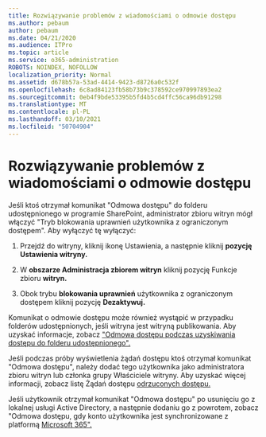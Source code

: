 ```yaml
---
title: Rozwiązywanie problemów z wiadomościami o odmowie dostępu
ms.author: pebaum
author: pebaum
ms.date: 04/21/2020
ms.audience: ITPro
ms.topic: article
ms.service: o365-administration
ROBOTS: NOINDEX, NOFOLLOW
localization_priority: Normal
ms.assetid: d678b57a-53ad-4414-9423-d8726a0c532f
ms.openlocfilehash: 6c8ad84123fb58b73b9c378592ce970997893ea2
ms.sourcegitcommit: 0eb4f9bde53395b5fd4b5cd4ffc56ca96db91298
ms.translationtype: MT
ms.contentlocale: pl-PL
ms.lasthandoff: 03/10/2021
ms.locfileid: "50704904"
---
```

# <a name="troubleshoot-access-denied-messages"></a>Rozwiązywanie problemów z wiadomościami o odmowie dostępu

Jeśli ktoś otrzymał komunikat "Odmowa dostępu" do folderu udostępnionego w programie SharePoint, administrator zbioru witryn mógł włączyć "Tryb blokowania uprawnień użytkownika z ograniczonym dostępem". Aby wyłączyć tę wyłączyć: 
  
1. Przejdź do witryny, kliknij ikonę Ustawienia, a następnie kliknij **pozycję Ustawienia witryny.**
    
2. W **obszarze Administracja zbiorem witryn** kliknij pozycję Funkcje zbioru **witryn.**
    
3. Obok trybu **blokowania uprawnień** użytkownika z ograniczonym dostępem kliknij pozycję **Dezaktywuj.**
    
Komunikat o odmowie dostępu może również wystąpić w przypadku folderów udostępnionych, jeśli witryna jest witryną publikowania. Aby uzyskać informacje, zobacz ["Odmowa dostępu podczas uzyskiwania dostępu do folderu udostępnionego".](https://answers.microsoft.com/windows/forum/windows_7-files/access-denied-to-share-folder/79fae49d-cddf-4845-8ac8-c141884d85fb)
  
Jeśli podczas próby wyświetlenia żądań dostępu ktoś otrzymał komunikat "Odmowa dostępu", należy dodać tego użytkownika jako administratora zbioru witryn lub członka grupy Właściciele witryny. Aby uzyskać więcej informacji, zobacz listę Żądań dostępu [odrzuconych dostępu.](https://go.microsoft.com/fwlink/?linkid=2004220)
  
Jeśli użytkownik otrzymał komunikat "Odmowa dostępu" po usunięciu go z lokalnej usługi Active Directory, a następnie dodaniu go z powrotem, zobacz "Odmowa dostępu, gdy konto użytkownika jest synchronizowane z platformą [Microsoft 365".](https://go.microsoft.com/fwlink/?linkid=2004318)
  

